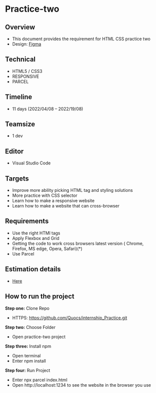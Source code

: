 # Practice-two

## Overview

-   This document provides the requirement for HTML CSS practice two
-   Design: [Figma](<https://www.figma.com/file/iIdoO9yA3JZGqSDqJwBGAy/CAR-RENTAL-WEBSITE-(RESOONSIVE-DESIGN)-(Community)>)

## Technical

-   HTML5 / CSS3
-   RESPONSIVE
-   PARCEL

## Timeline

-   11 days (2022/04/08 – 2022/19/08)

## Teamsize

-   1 dev

## Editor

-   Visual Studio Code

## Targets

-   Improve more ability picking HTML tag and styling solutions
-   More practice with CSS selector
-   Learn how to make a responsive website
-   Learn how to make a website that can cross-browser

## Requirements

-   Use the right HTMl tags
-   Apply Flexbox and Grid
-   Getting the code to work cross browsers latest version ( Chrome, Firefox, MS edge, Opera, Safari)(\*)
-   Use Parcel

## Estimation details

-   [Here](https://docs.google.com/document/d/1BElGkykplHMD45yw3yg_DseYeGyCU4gpz1cEM43TIhk/edit)

## How to run the project

**Step one:** Clone Repo

-   HTTPS: https://github.com/Quocs/internship_Practice.git

**Step two:** Choose Folder

-   Open practice-two project

**Step three:** Install npm

-   Open terminal
-   Enter npm install

**Step four:** Run Project

-   Enter npx parcel index.html
-   Open http://localhost:1234 to see the website in the browser you use
